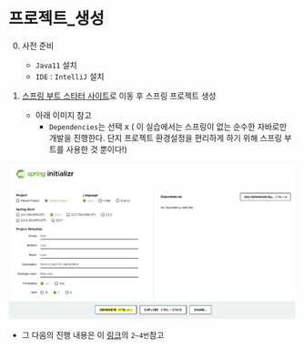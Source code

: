 # 프로젝트_생성

0. 사전 준비 
    + `Java11` 설치
    + `IDE` : `IntelliJ` 설치

1. [스프링 부트 스타터 사이트](https://start.spring.io/)로 이동 후 스프링 프로젝트 생성
    + 아래 이미지 참고
        + `Dependencies`는 선택 x ( 이 실습에서는 스프링이 없는 순수한 자바로만 개발을 진행한다. 단지 프로젝트 환경설정을 편리하게 하기 위해 스프링 부트를 사용한 것 뿐이다!)

<img src="https://github.com/journeytorainbow/spring_basic_study2/blob/master/%EC%8A%A4%ED%94%84%EB%A7%81_%ED%95%B5%EC%8B%AC%EC%9B%90%EB%A6%AC_%EC%9D%B4%ED%95%B41_%EC%98%88%EC%A0%9C%EB%A7%8C%EB%93%A4%EA%B8%B0/img/img1.JPG?raw=true">

+ 그 다음의 진행 내용은 이 [링크](https://github.com/journeytorainbow/spring_basic_study1/blob/master/%ED%94%84%EB%A1%9C%EC%A0%9D%ED%8A%B8_%ED%99%98%EA%B2%BD%EC%84%A4%EC%A0%95/%ED%94%84%EB%A1%9C%EC%A0%9D%ED%8A%B8_%EC%83%9D%EC%84%B1.md)의 `2~4번`참고
